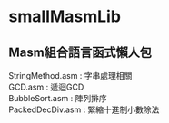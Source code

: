 # smallMasmLib  
## Masm組合語言函式懶人包  
StringMethod.asm : 字串處理相關  
GCD.asm : 遞迴GCD  
BubbleSort.asm : 陣列排序  
PackedDecDiv.asm : 緊縮十進制小數除法  
